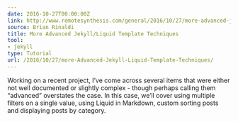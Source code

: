 ```yaml
---
date: 2016-10-27T00:00:00Z
link: http://www.remotesynthesis.com/general/2016/10/27/more-advanced-jekyll/
source: Brian Rinaldi
title: More Advanced Jekyll/Liquid Template Techniques
tool:
- jekyll
type: Tutorial
url: /2016/10/27/more-Advanced-Jekyll-Liquid-Template-Techniques/
---
```


Working on a recent project, I’ve come across several items that were either not well documented or slightly complex - though perhaps calling them “advanced” overstates the case. In this case, we’ll cover using multiple filters on a single value, using Liquid in Markdown, custom sorting posts and displaying posts by category.





